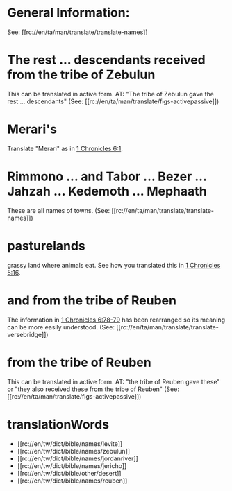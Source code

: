 # General Information:

See: [[rc://en/ta/man/translate/translate-names]]

# The rest ... descendants received from the tribe of Zebulun

This can be translated in active form. AT: "The tribe of Zebulun gave the rest ... descendants" (See: [[rc://en/ta/man/translate/figs-activepassive]])

# Merari's

Translate "Merari" as in [1 Chronicles 6:1](./01.md).

# Rimmono ... and Tabor ... Bezer ... Jahzah ... Kedemoth ... Mephaath

These are all names of towns. (See: [[rc://en/ta/man/translate/translate-names]])

# pasturelands

grassy land where animals eat. See how you translated this in [1 Chronicles 5:16](../05/16.md).

# and from the tribe of Reuben

The information in [1 Chronicles 6:78-79](./77.md) has been rearranged so its meaning can be more easily understood. (See: [[rc://en/ta/man/translate/translate-versebridge]])

# from the tribe of Reuben

This can be translated in active form. AT: "the tribe of Reuben gave these" or "they also received these from the tribe of Reuben" (See: [[rc://en/ta/man/translate/figs-activepassive]])

# translationWords

* [[rc://en/tw/dict/bible/names/levite]]
* [[rc://en/tw/dict/bible/names/zebulun]]
* [[rc://en/tw/dict/bible/names/jordanriver]]
* [[rc://en/tw/dict/bible/names/jericho]]
* [[rc://en/tw/dict/bible/other/desert]]
* [[rc://en/tw/dict/bible/names/reuben]]